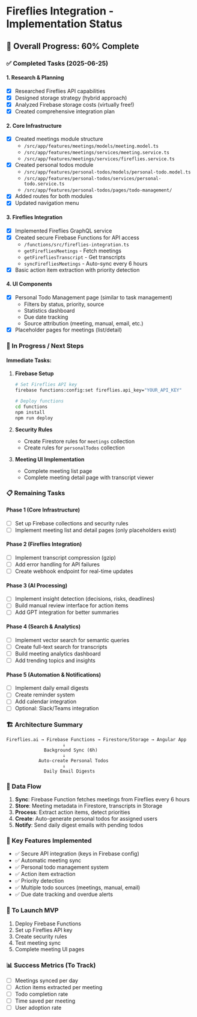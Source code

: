 # Fireflies Integration - Implementation Status

## 🎯 Overall Progress: 60% Complete

### ✅ Completed Tasks (2025-06-25)

#### 1. **Research & Planning**
- [x] Researched Fireflies API capabilities
- [x] Designed storage strategy (hybrid approach)
- [x] Analyzed Firebase storage costs (virtually free!)
- [x] Created comprehensive integration plan

#### 2. **Core Infrastructure**
- [x] Created meetings module structure
  - `/src/app/features/meetings/models/meeting.model.ts`
  - `/src/app/features/meetings/services/meeting.service.ts`
  - `/src/app/features/meetings/services/fireflies.service.ts`
- [x] Created personal todos module
  - `/src/app/features/personal-todos/models/personal-todo.model.ts`
  - `/src/app/features/personal-todos/services/personal-todo.service.ts`
  - `/src/app/features/personal-todos/pages/todo-management/`
- [x] Added routes for both modules
- [x] Updated navigation menu

#### 3. **Fireflies Integration**
- [x] Implemented Fireflies GraphQL service
- [x] Created secure Firebase Functions for API access
  - `/functions/src/fireflies-integration.ts`
  - `getFirefliesMeetings` - Fetch meetings
  - `getFirefliesTranscript` - Get transcripts
  - `syncFirefliesMeetings` - Auto-sync every 6 hours
- [x] Basic action item extraction with priority detection

#### 4. **UI Components**
- [x] Personal Todo Management page (similar to task management)
  - Filters by status, priority, source
  - Statistics dashboard
  - Due date tracking
  - Source attribution (meeting, manual, email, etc.)
- [x] Placeholder pages for meetings (list/detail)

### 🚧 In Progress / Next Steps

#### Immediate Tasks:
1. **Firebase Setup**
   ```bash
   # Set Fireflies API key
   firebase functions:config:set fireflies.api_key="YOUR_API_KEY"
   
   # Deploy functions
   cd functions
   npm install
   npm run deploy
   ```

2. **Security Rules**
   - Create Firestore rules for `meetings` collection
   - Create rules for `personalTodos` collection

3. **Meeting UI Implementation**
   - Complete meeting list page
   - Complete meeting detail page with transcript viewer

### 📋 Remaining Tasks

#### Phase 1 (Core Infrastructure)
- [ ] Set up Firebase collections and security rules
- [ ] Implement meeting list and detail pages (only placeholders exist)

#### Phase 2 (Fireflies Integration)
- [ ] Implement transcript compression (gzip)
- [ ] Add error handling for API failures
- [ ] Create webhook endpoint for real-time updates

#### Phase 3 (AI Processing)
- [ ] Implement insight detection (decisions, risks, deadlines)
- [ ] Build manual review interface for action items
- [ ] Add GPT integration for better summaries

#### Phase 4 (Search & Analytics)
- [ ] Implement vector search for semantic queries
- [ ] Create full-text search for transcripts
- [ ] Build meeting analytics dashboard
- [ ] Add trending topics and insights

#### Phase 5 (Automation & Notifications)
- [ ] Implement daily email digests
- [ ] Create reminder system
- [ ] Add calendar integration
- [ ] Optional: Slack/Teams integration

### 🏗️ Architecture Summary

```
Fireflies.ai → Firebase Functions → Firestore/Storage → Angular App
                     ↓
              Background Sync (6h)
                     ↓
            Auto-create Personal Todos
                     ↓
              Daily Email Digests
```

### 💾 Data Flow
1. **Sync**: Firebase Function fetches meetings from Fireflies every 6 hours
2. **Store**: Meeting metadata in Firestore, transcripts in Storage
3. **Process**: Extract action items, detect priorities
4. **Create**: Auto-generate personal todos for assigned users
5. **Notify**: Send daily digest emails with pending todos

### 🔑 Key Features Implemented
- ✅ Secure API integration (keys in Firebase config)
- ✅ Automatic meeting sync
- ✅ Personal todo management system
- ✅ Action item extraction
- ✅ Priority detection
- ✅ Multiple todo sources (meetings, manual, email)
- ✅ Due date tracking and overdue alerts

### 🚀 To Launch MVP
1. Deploy Firebase Functions
2. Set up Fireflies API key
3. Create security rules
4. Test meeting sync
5. Complete meeting UI pages

### 📊 Success Metrics (To Track)
- [ ] Meetings synced per day
- [ ] Action items extracted per meeting
- [ ] Todo completion rate
- [ ] Time saved per meeting
- [ ] User adoption rate